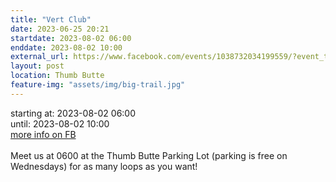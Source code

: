 ```yaml
---
title: "Vert Club"
date: 2023-06-25 20:21
startdate: 2023-08-02 06:00
enddate: 2023-08-02 10:00
external_url: https://www.facebook.com/events/1038732034199559/?event_time_id=1038732047532891
layout: post
location: Thumb Butte
feature-img: "assets/img/big-trail.jpg"
---
```


starting at: 2023-08-02 06:00<br>until: 2023-08-02 10:00<br><a href="https://www.facebook.com/events/1038732034199559/?event_time_id=1038732047532891">more info on FB</a><br><br>Meet us at 0600 at the Thumb Butte Parking Lot (parking is free on Wednesdays) for as many loops as you want! <br>
  <br>
  
